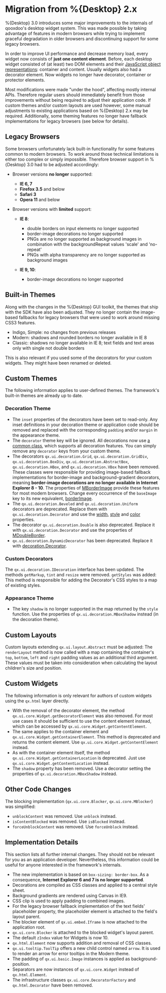 Migration from %{Desktop} 2.x
=============================

%{Desktop} 3.0 introduces some major improvements to the internals of qooxdoo's desktop widget system. This was made possible by taking advantage of features in modern browsers while trying to implement graceful degradation in older browsers and discontinuing support for some legacy browsers.

In order to improve UI performance and decrease memory load, every widget now consists of **just one content element**. Before, each desktop widget consisted of (at least) two DOM elements and their [JavaScript object representations](http://demo.qooxdoo.org/%{version}/apiviewer/#qx.html.Element): container and content. Usually widgets also had a decorator element. Now widgets no longer have decorator, container or protector elements.

Most modifications were made "under the hood", affecting mostly internal APIs. Therefore regular users should immediately benefit from those improvements without being required to adjust their application code. If custom themes and/or custom layouts are used however, some manual adjustments to existing applications based on %{Desktop} 2.x may be required. Additionally, some theming features no longer have fallback implementations for legacy browsers (see below for details).

Legacy Browsers
---------------

Some browsers unfortunately lack built-in functionality for some features common to modern browsers. To work around those technical limitations is either too complex or simply impossible. Therefore browser support in %{Desktop} 3.0 had to be adjusted accordingly:

-   Browser versions **no longer** supported:  
    -   **IE 6, 7**
    -   **Firefox 3.5** and below
    -   **Safari 3**
    -   **Opera 11** and below

-   Browser versions with **limited** support:  
    -   **IE 8**:  
        -   double borders on input elements no longer supported
        -   border-image decorations no longer supported
        -   PNGs are no longer supported as background images in combination with the backgroundRepeat values 'scale' and 'no-repeat'
        -   PNGs with alpha transparency are no longer supported as background images

    -   **IE 9, 10**:  
        -   border-image decorations no longer supported

Built-in Themes
---------------

Along with the changes in the %{Desktop} GUI toolkit, the themes that ship with the SDK have also been adjusted. They no longer contain the image-based fallbacks for legacy browsers that were used to work around missing CSS3 features.

-   Indigo, Simple: no changes from previous releases
-   Modern: shadows and rounded borders no longer available in IE 8
-   Classic: shadows no longer available in IE 8; text fields and text areas only with single not double borders

This is also relevant if you used some of the decorators for your custom widgets. They might have been renamed or deleted.

Custom Themes
-------------

The following information applies to user-defined themes. The framework's built-in themes are already up to date.

### Decoration Theme

-   The `inset` properties of the decorators have been set to read-only. Any inset definitions in your decoration theme or application code should be removed and replaced with the corresponding `padding` and/or `margin` in the appearance theme.
-   The `decorator` theme key will be ignored. All decorations now use [a common class](http://demo.qooxdoo.org/%{version}/apiviewer/#qx.ui.decoration.Decorator), which supports all decoration features. You can simply remove any `decorator` keys from your custom theme.
-   The decorators `qx.ui.decoration.Grid`, `qx.ui.decoration.GridDiv`, `qx.ui.decoration.BoxDiv`, `qx.ui.decoration.AbstractBox`, `qx.ui.decoration.HBox`, and `qx.ui.decoration.VBox` have been removed. These classes were responsible for providing image-based fallback implementations for border-image and background-gradient decorators, meaning **border-image decorations are no longer available in Internet Explorer 8 - 10**. The properties of [MBorderImage](http://demo.qooxdoo.org/%{version}/apiviewer/#qx.ui.decoration.MBorderImage) provide these features for most modern browsers. Change every occurrence of the `baseImage` key to its new equivalent, [borderImage](http://demo.qooxdoo.org/%{version}/apiviewer/#qx.ui.decoration.MBorderImage~borderImage!property).
-   The `qx.ui.decoration.Beveled` and `qx.ui.decoration.Uniform` decorators are deprecated. Replace them with `qx.ui.decoration.Decorator` and use the [width](http://demo.qooxdoo.org/%{version}/apiviewer/#qx.ui.decoration.MSingleBorder~width!property), [style](http://demo.qooxdoo.org/%{version}/apiviewer/#qx.ui.decoration.MSingleBorder~style!property) and [color](http://demo.qooxdoo.org/%{version}/apiviewer/#qx.ui.decoration.MSingleBorder~color!property) properties.
-   The decorator `qx.ui.decoration.Double` is also deprecated. Replace it with `qx.ui.decoration.Decorator` and use the properties of [MDoubleBorder](http://demo.qooxdoo.org/%{version}/apiviewer/#qx.ui.decoration.MDoubleBorder).
-   `qx.ui.decoration.DynamicDecorator` has been deprecated. Replace it with [decoration.Decorator](http://demo.qooxdoo.org/%{version}/apiviewer/#qx.ui.decoration.Decorator).

### Custom Decorators

The `qx.ui.decoration.IDecoration` interface has been updated. The methods `getMarkup`, `tint` and `resize` were removed. `getStyles` was added: This method is responsible for adding the Decorator's CSS styles to a map of existing styles.

### Appearance Theme

-   The key `shadow` is no longer supported in the map returned by the `style` function. Use the properties of `qx.ui.decoration.MBoxShadow` instead (in the decoration theme).

Custom Layouts
--------------

Custom layouts extending `qx.ui.layout.Abstract` must be adjusted: The `renderLayout` method is now called with a map containing the container's `top`, `bottom`, `left` and `right` padding values as an additional third argument. These values must be taken into consideration when calculating the layout children's size and position.

Custom Widgets
--------------

The following information is only relevant for authors of custom widgets using the `qx.html` layer directly.

-   With the removal of the decorator element, the method `qx.ui.core.Widget.getDecoratorElement` was also removed. For most use cases it should be sufficient to use the content element instead, which can be accessed by `qx.ui.core.Widget.getContentElement`.
-   The same applies to the container element and `qx.ui.core.Widget.getContainerElement`. This method is deprecated and returns the content element. Use `qx.ui.core.Widget.getContentElement` instead.
-   As with the container element itself, the method `qx.ui.core.Widget.getContainerLocation` is deprecated. Just use `qx.ui.core.Widget.getContentLocation` instead.
-   The `shadow` property has been removed. Use a decorator setting the properties of `qx.ui.decoration.MBoxShadow` instead.

Other Code Changes
------------------

The blocking implementation (`qx.ui.core.Blocker`, `qx.ui.core.MBlocker`) was simplified:

-   `unblockContent` was removed. Use `unblock` instead.
-   `isContentBlocked` was removed. Use `isBlocked` instead.
-   `forceUnblockContent` was removed. Use `forceUnblock` instead.

Implementation Details
----------------------

This section lists all further internal changes. They should not be relevant for you as an application developer. Nevertheless, this information could be useful for anyone interested in the framework's internals.

-   The new implementation is based on `box-sizing: border-box`. As a consequence, **Internet Explorer 6 and 7 is no longer supported**.
-   Decorations are compiled as CSS classes and applied to a central style sheet.
-   Background gradients are rendered using Canvas in IE9.
-   CSS clip is used to apply padding to combined images.
-   For the legacy browser fallback implementation of the text fields' placeholder property, the placeholder element is attached to the field's layout parent.
-   The blocker element of `qx.ui.embed.Iframe` is now attached to the application root.
-   `qx.ui.core.Blocker` is attached to the blocked widget's layout parent.
-   The default `zIndex` value for Widgets is now 10.
-   `qx.html.Element` now supports addition and removal of CSS classes.
-   `qx.ui.tooltip.ToolTip` offers a new child control named `arrow`. It is used to render an arrow for error tooltips in the Modern theme.
-   The padding of `qx.ui.basic.Image` instances is applied as background-position.
-   Separators are now instances of `qx.ui.core.Widget` instead of `qx.html.Element`.
-   The infrastructure classes `qx.ui.core.DecoratorFactory` and `qx.html.Decorator` have been removed.

